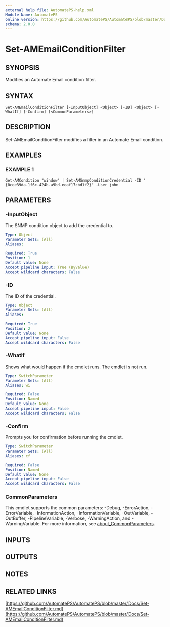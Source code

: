 ```yaml
---
external help file: AutomatePS-help.xml
Module Name: AutomatePS
online version: https://github.com/AutomatePS/AutomatePS/blob/master/Docs/Set-AMEmailConditionFilter.md
schema: 2.0.0
---
```


# Set-AMEmailConditionFilter

## SYNOPSIS
Modifies an Automate Email condition filter.

## SYNTAX

```
Set-AMEmailConditionFilter [-InputObject] <Object> [-ID] <Object> [-WhatIf] [-Confirm] [<CommonParameters>]
```

## DESCRIPTION
Set-AMEmailConditionFilter modifies a filter in an Automate Email condition.

## EXAMPLES

### EXAMPLE 1
```
Get-AMCondition "window" | Set-AMSnmpConditionCredential -ID "{0cee39da-1f6c-424b-a9bd-eeaf17cbd1f2}" -User john
```

## PARAMETERS

### -InputObject
The SNMP condition object to add the credential to.

```yaml
Type: Object
Parameter Sets: (All)
Aliases:

Required: True
Position: 1
Default value: None
Accept pipeline input: True (ByValue)
Accept wildcard characters: False
```

### -ID
The ID of the credential.

```yaml
Type: Object
Parameter Sets: (All)
Aliases:

Required: True
Position: 2
Default value: None
Accept pipeline input: False
Accept wildcard characters: False
```

### -WhatIf
Shows what would happen if the cmdlet runs.
The cmdlet is not run.

```yaml
Type: SwitchParameter
Parameter Sets: (All)
Aliases: wi

Required: False
Position: Named
Default value: None
Accept pipeline input: False
Accept wildcard characters: False
```

### -Confirm
Prompts you for confirmation before running the cmdlet.

```yaml
Type: SwitchParameter
Parameter Sets: (All)
Aliases: cf

Required: False
Position: Named
Default value: None
Accept pipeline input: False
Accept wildcard characters: False
```

### CommonParameters
This cmdlet supports the common parameters: -Debug, -ErrorAction, -ErrorVariable, -InformationAction, -InformationVariable, -OutVariable, -OutBuffer, -PipelineVariable, -Verbose, -WarningAction, and -WarningVariable. For more information, see [about_CommonParameters](http://go.microsoft.com/fwlink/?LinkID=113216).

## INPUTS

## OUTPUTS

## NOTES

## RELATED LINKS

[https://github.com/AutomatePS/AutomatePS/blob/master/Docs/Set-AMEmailConditionFilter.md](https://github.com/AutomatePS/AutomatePS/blob/master/Docs/Set-AMEmailConditionFilter.md)

